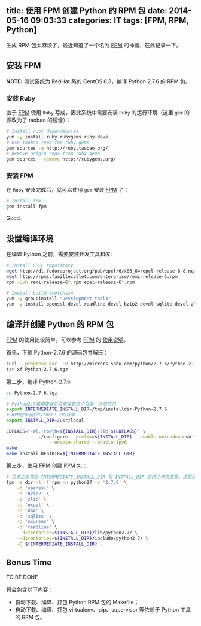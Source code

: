 title: 使用 FPM 创建 Python 的 RPM 包
date: 2014-05-16 09:03:33
categories: IT
tags: [FPM, RPM, Python]
---

生成 RPM 包太麻烦了，最近知道了一个名为 [FPM] 的神器，在此记录一下。

## 安装 FPM

**NOTE:** 测试系统为 RedHat 系的 CentOS 6.3，编译 Python 2.7.6 的 RPM 包。

### 安装 Ruby

由于 [FPM] 使用 `Ruby` 写成，因此系统中需要安装 `Ruby` 的运行环境（这里 `gem` 的源改为了 taobao 的镜像）：

``` bash
# Install ruby dependencies
yum -y install ruby rubygems ruby-devel
# Use taobao repo for ruby gems
gem sources -a http://ruby.taobao.org/
# Remove origin repo from ruby gems
gem sources --remove http://rubygems.org/
```

### 安装 FPM

在 `Ruby` 安装完成后，就可以使用 `gem` 安装 [FPM] 了：

``` bash
# Install fpm
gem install fpm
```

Good.

## 设置编译环境

在编译 Python 之前，需要安装开发工具和库:

``` bash
# Install EPEL repository
wget http://dl.fedoraproject.org/pub/epel/6/x86_64/epel-release-6-8.noarch.rpm
wget http://rpms.famillecollet.com/enterprise/remi-release-6.rpm
rpm -Uvh remi-release-6*.rpm epel-release-6*.rpm

# Install build toolchain
yum -y groupinstall "Development tools"
yum -y install openssl-devel readline-devel bzip2-devel sqlite-devel zlib-devel ncurses-devel db4-devel expat-devel
```

## 编译并创建 Python 的 RPM 包

[FPM] 的使用比较简单，可以参考 [FPM] 的 [使用说明](https://github.com/jordansissel/fpm/wiki)。

首先，下载 Python-2.7.6 的源码包并解压：

``` bash
curl --progress-bar -LO http://mirrors.sohu.com/python/2.7.6/Python-2.7.6.tgz
tar xf Python-2.7.6.tgz
```

第二步，编译 Python-2.7.6

``` bash
cd Python-2.7.6.tgz

# Python2.7编译安装后会安装到这个目录，方便打包
export INTERMEDIATE_INSTALL_DIR=/tmp/installdir-Python-2.7.6
# RPM包安装后Python2.7的目录
export INSTALL_DIR=/usr/local

LDFLAGS="-Wl,-rpath=${INSTALL_DIR}/lib ${LDFLAGS}" \
            ./configure --prefix=${INSTALL_DIR} --enable-unicode=ucs4 \
                --enable-shared --enable-ipv6
make
make install DESTDIR=${INTERMEDIATE_INSTALL_DIR}
```

第三步，使用 [FPM] 创建 RPM 包：

``` bash
# 注意之前导出 INTERMEDIATE_INSTALL_DIR 和 INSTALL_DIR 这两个环境变量，这里还要使用
fpm -s dir -t -f rpm -n python27 -v '2.7.6' \
    -d 'openssl' \
    -d 'bzip2' \
    -d 'zlib' \
    -d 'expat' \
    -d 'db4' \
    -d 'sqlite' \
    -d 'ncurses' \
    -d 'readline' \
    --directories=${INSTALL_DIR}/lib/python2.7/ \
    --directories=${INSTALL_DIR}/include/python2.7/ \
    -C ${INTERMEDIATE_INSTALL_DIR} .
```


## Bonus Time

TO BE DONE

将会包含以下内容：

- 自动下载、编译、打包 Python RPM 包的 Makefile；
- 自动下载、编译、打包 virtualenv、pip、supervisor 等依赖于 Python 工具的 RPM 包。

[FPM]: https://github.com/jordansissel/fpm
